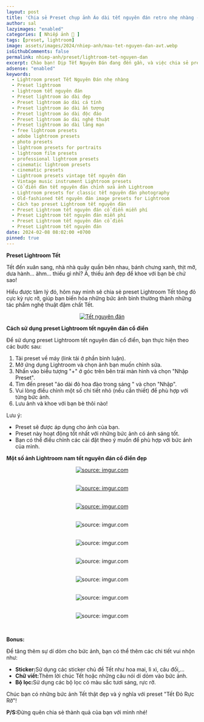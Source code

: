 ```yaml
---
layout: post
title: 'Chia sẻ Preset chụp ảnh Áo dài tết nguyên đán retro nhẹ nhàng - by anhhangxom (Mobile and PC)'
author: sal
lazyimages: "enabled"
categories: [ Nhiếp ảnh 📸 ]
tags: [preset, lightroom]
image: assets/images/2024/nhiep-anh/mau-tet-nguyen-dan-avt.webp
isGithubComments: false
permalink: nhiep-anh/preset/lightroom-tet-nguyen-dan
excerpt: Chào bạn! Dịp Tết Nguyên Đán đang đến gần, và việc chia sẻ preset Lightroom để tạo tông màu đỏ cho ảnh là một ý tưởng tuyệt vời.
adsense: "enabled"
keywords:
  - Lightroom preset Tết Nguyên Đán nhẹ nhàng
  - Preset lightroom
  - lightroom tết nguyên đán
  - Preset lightroom áo dài đẹp
  - Preset lightroom áo dài cá tính
  - Preset lightroom áo dài ấn tượng
  - Preset lightroom áo dài độc đáo
  - Preset lightroom áo dài nghệ thuật
  - Preset lightroom áo dài lãng mạn
  - free lightroom presets
  - adobe lightroom presets
  - photo presets
  - lightroom presets for portraits
  - lightroom film presets
  - professional lightroom presets
  - cinematic lightroom presets
  - cinematic presets
  - Lightroom presets vintage tết nguyên đán
  - Vintage music instrument Lightroom presets
  - Cổ điển đàn tết nguyên đán chỉnh sửa ảnh Lightroom
  - Lightroom presets for classic tết nguyên đán photography
  - Old-fashioned tết nguyên đán image presets for Lightroom
  - Cách tạo preset Lightroom tết nguyên đán
  - Preset Lightroom tết nguyên đán cổ điển miễn phí
  - Preset Lightroom tết nguyên đán miễn phí
  - Preset Lightroom tết nguyên đán cổ điển
  - Preset Lightroom tết nguyên đán
date: 2024-02-08 08:02:00 +0700
pinned: true
---
```


**Preset Lightroom Tết**

Tết đến xuân sang, nhà nhà quây quần bên nhau, bánh chưng xanh, thịt mỡ, dưa hành... ähm... thiếu gì nhỉ? À, thiếu ảnh đẹp để khoe với bạn bè chứ sao!

Hiểu được tâm lý đó, hôm nay mình sẽ chia sẻ preset Lightroom Tết tông đỏ cực kỳ rực rỡ, giúp bạn biến hóa những bức ảnh bình thường thành những tác phẩm nghệ thuật đậm chất Tết.

<div class="content" style="text-align:center; ">
<a href="https://i.imgur.com/kbs9KOk.jpeg9"><img loading="lazy" src="https://i.imgur.com/kbs9KOk.jpeg" title="Tết nguyên đán" /></a></div>

**Cách sử dụng preset Lightroom tết nguyên đán cổ điển**

 Để sử dụng preset Lightroom tết nguyên đán cổ điển, bạn thực hiện theo các bước sau:

1. Tải preset về máy (link tải ở phần bình luận).
1. Mở ứng dụng Lightroom và chọn ảnh bạn muốn chỉnh sửa.
1. Nhấn vào biểu tượng "+" ở góc trên bên trái màn hình và chọn "Nhập Preset".
1. Tìm đến preset "áo dài  đỏ hoa đào trong sáng " và chọn "Nhập".
1. Vui lòng điều chỉnh một số chi tiết nhỏ (nếu cần thiết) để phù hợp với từng bức ảnh.
1. Lưu ảnh và khoe với bạn bè thôi nào!

Lưu ý:
* Preset sẽ được áp dụng cho ảnh của bạn.
* Preset này hoạt động tốt nhất với những bức ảnh có ánh sáng tốt.
* Bạn có thể điều chỉnh các cài đặt theo ý muốn để phù hợp với bức ảnh của mình.

**Một số ảnh Lightroom nam tết nguyên đán cổ điển đẹp**

<div class="content" style="text-align:center; ">
<a href="https://imgur.com/UxaUqQq"><img loading="lazy" src="https://i.imgur.com/zUbU04m.jpeg" title="source: imgur.com" /></a><p></p><br><a href="https://imgur.com/q2xbOkw"><img loading="lazy" src="https://i.imgur.com/v5HhBzW.jpeg" title="source: imgur.com" /></a><p></p><br><a href="https://imgur.com/d1IOdC4"><img loading="lazy" src="https://i.imgur.com/uo95Vsj.jpeg" title="source: imgur.com" /></a><p></p><br><img loading="lazy" src="https://i.imgur.com/5JGhBQQ.jpeg" title="source: imgur.com" /><p></p><br><img loading="lazy" src="https://i.imgur.com/WmaCW5o.jpeg" title="source: imgur.com" /><p></p><br><img loading="lazy" src="https://i.imgur.com/AASUFKK.jpeg" title="source: imgur.com" /><p></p><br><img loading="lazy" src="https://i.imgur.com/ug8Wn8U.jpeg" title="source: imgur.com" /><p></p><br><img loading="lazy" src="https://i.imgur.com/fwwnbs5.jpeg" title="source: imgur.com" /><p></p><br><img loading="lazy" src="https://i.imgur.com/OYmd9Fm.jpeg" title="source: imgur.com" /><p></p><br></div>

<p><strong>Bonus:</strong></p><p>Để tăng th&ecirc;m sự d&iacute; dỏm cho bức ảnh, bạn c&oacute; thể th&ecirc;m c&aacute;c chi tiết vui nhộn như:</p>
<ul><li><strong>Sticker:</strong>Sử dụng c&aacute;c sticker chủ đề Tết như hoa mai, l&igrave; x&igrave;, c&acirc;u đối,...</li><li><strong>Chữ viết:</strong>Th&ecirc;m lời ch&uacute;c Tết hoặc những c&acirc;u n&oacute;i d&iacute; dỏm v&agrave;o bức ảnh.</li><li><strong>Bộ lọc:</strong>Sử dụng c&aacute;c bộ lọc c&oacute; m&agrave;u sắc tươi s&aacute;ng, rực rỡ.</li>
</ul>
<p>Ch&uacute;c bạn c&oacute; những bức ảnh Tết thật đẹp v&agrave; &yacute; nghĩa với preset &quot;Tết Đỏ Rực Rỡ&quot;!</p><p><strong>P/S:</strong>Đừng qu&ecirc;n chia sẻ th&agrave;nh quả của bạn với m&igrave;nh nh&eacute;!</p>

<div id="table-download"></div>

<style>
table{border-collapse:collapse;border-spacing:0;margin:0 auto;width:700px}table td,table th{border:1px solid #ccc;padding:10px}table th{background-color:#f3f3f3}@media only screen and (max-width:700px){table{margin:0 10px;width:auto}}@media only screen and (max-width:480px){table td,table th{display:block;border-bottom:none}table tr:last-child td{border-bottom:1px solid #ccc}}
#resultIm{display:none;}
</style>
<script>
let linkDownload="https://anhhangxom.gumroad.com/l/znjsh";let h2=document.createElement("h2");h2.style.fontStyle="normal",h2.style.marginLeft="0",h2.style.marginRight="0",h2.style.textAlign="start";let strong=document.createElement("strong");strong.textContent="Tải về",h2.appendChild(strong);let p=document.createElement("p");p.style.textAlign="center";let em=document.createElement("em");em.textContent="(Nếu link tải kh\xf4ng hoạt động, c\xe1c bạn vui l\xf2ng comment b\xean dưới để được hỗ trợ sớm nhất)",p.appendChild(em);let table=document.createElement("table"),tr1=document.createElement("tr"),th1=document.createElement("th");th1.textContent="Upload";let td1=document.createElement("td");td1.textContent="AnhHangXom",tr1.appendChild(th1),tr1.appendChild(td1);let tr2=document.createElement("tr"),th2=document.createElement("th");th2.textContent="Tải về";let td2=document.createElement("td"),pResult=document.createElement("p");pResult.id="result";let aDownload=document.createElement("a");aDownload.href=linkDownload,aDownload.target="_blank",aDownload.classList.add("item-link","item-content","link","external"),aDownload.id="facebook",aDownload.textContent="Tải xuống",aDownload.onclick=function(t){getHrefOnclickAndRedirectWithLink(t)};let imgResultIm=document.createElement("img");imgResultIm.loading="lazy",imgResultIm.id="resultIm",imgResultIm.src="https://i.stack.imgur.com/SBv4T.gif",imgResultIm.alt="Computer man",imgResultIm.width="250",td2.appendChild(pResult),td2.appendChild(aDownload),td2.appendChild(imgResultIm),tr2.appendChild(th2),tr2.appendChild(td2);let tr3=document.createElement("tr"),th3=document.createElement("th");th3.textContent="Filesize";let td3=document.createElement("td");td3.textContent="5.3 MB",tr3.appendChild(th3),tr3.appendChild(td3),table.appendChild(tr1),table.appendChild(tr2),table.appendChild(tr3);let tableDownloadDiv=document.getElementById("table-download");tableDownloadDiv.appendChild(h2),tableDownloadDiv.appendChild(p),tableDownloadDiv.appendChild(table);
</script>
<script>
function redirect(){setInterval(myURL,5e3),document.getElementById("result").innerHTML="<b>🕵️ Đang tạo link tải. Bạn đợi tẹo nha ;)"}
function myURL(){document.location.href=linkDownload,toggleImage(),clearInterval(interval)}
function toggleImage() {document.getElementById("resultIm").style.display = "block";
}
</script>


